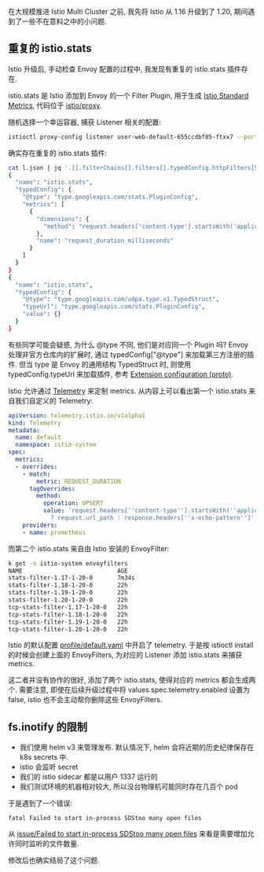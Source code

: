 在大规模推进 Istio Multi Cluster 之前, 我先将 Istio 从 1.16 升级到了 1.20,
期间遇到了一些不在意料之中的小问题.

## 重复的 istio.stats
Istio 升级后, 手动检查 Envoy 配置的过程中, 我发现有重复的 istio.stats 插件存在.

istio.stats 是 Istio 添加到 Envoy 的一个 Filter Plugin,
用于生成 [Istio Standard Metrics](https://istio.io/latest/docs/reference/config/metrics/),
代码位于 [istio/proxy](https://github.com/istio/proxy/tree/master/source/extensions/filters/http/istio_stats).

随机选择一个幸运容器, 捕获 Listener 相关的配置:
```bash
istioctl proxy-config listener user-web-default-655ccdbf85-ftxx7 --port 8080 -o json > l.json
```
确实存在重复的 istio.stats 插件:
```bash
cat l.json | jq '.[].filterChains[].filters[].typedConfig.httpFilters[5:7][]'
{
  "name": "istio.stats",
  "typedConfig": {
    "@type": "type.googleapis.com/stats.PluginConfig",
    "metrics": [
      {
        "dimensions": {
          "method": "request.headers['content-type'].startsWith('application/grpc') ? request.url_path : response.headers['x-echo-pattern']"
        },
        "name": "request_duration_milliseconds"
      }
    ]
  }
}
{
  "name": "istio.stats",
  "typedConfig": {
    "@type": "type.googleapis.com/udpa.type.v1.TypedStruct",
    "typeUrl": "type.googleapis.com/stats.PluginConfig",
    "value": {}
  }
}
```

有些同学可能会疑惑, 为什么 @type 不同, 他们是对应同一个 Plugin 吗?
Envoy 处理非官方仓库内的扩展时, 通过 typedConfig["@type"] 来加载第三方注册的插件.
但当 type 是 Envoy 的通用结构 TypedStruct 时, 则使用 typedConfig.typeUrl 来加载插件,
参考 [Extension configuration (proto)](https://www.envoyproxy.io/docs/envoy/latest/api-v3/config/core/v3/extension.proto).

Istio 允许通过 [Telemetry](https://istio.io/latest/docs/reference/config/telemetry/) 来定制 metrics.
从内容上可以看出第一个 istio.stats 来自我们自定义的 Telemetry:
```yaml
apiVersion: telemetry.istio.io/v1alpha1
kind: Telemetry
metadata:
  name: default
  namespace: istio-system
spec:
  metrics:
  - overrides:
    - match:
        metric: REQUEST_DURATION
      tagOverrides:
        method:
          operation: UPSERT
          value: 'request.headers[''content-type''].startsWith(''application/grpc'')
            ? request.url_path : response.headers[''x-echo-pattern'']'
    providers:
    - name: prometheus
```

而第二个 istio.stats 来自由 Istio 安装的 EnvoyFilter:
```bash
k get -n istio-system envoyfilters
NAME                           AGE
stats-filter-1.17-1-20-0       7m34s
stats-filter-1.18-1-20-0       22h
stats-filter-1.19-1-20-0       22h
stats-filter-1.20-1-20-0       22h
tcp-stats-filter-1.17-1-20-0   22h
tcp-stats-filter-1.18-1-20-0   22h
tcp-stats-filter-1.19-1-20-0   22h
tcp-stats-filter-1.20-1-20-0   22h
```
Istio 的默认配置 [profile/default.yaml](https://github.com/istio/istio/blob/release-1.20/manifests/profiles/default.yaml#L134)
中开启了 telemetry. 于是按 istioctl install 的时候会创建上面的 EnvoyFilters, 为对应的 Listener 添加 istio.stats 来捕获 metrics.

这二者并没有协作的很好, 添加了两个 istio.stats, 使得对应的 metrics 都会生成两个.
需要注意, 即使在后续升级过程中将 values.spec.telemetry.enabled 设置为 false, istio 也不会主动帮你删除这些 EnvoyFilters.

## fs.inotify 的限制
- 我们使用 helm v3 来管理发布. 默认情况下, helm 会将近期的历史纪律保存在 k8s secrets 中.
- istio 会监听 secret
- 我们的 istio sidecar 都是以用户 1337 运行的
- 我们测试环境的机器相对较大, 所以没台物理机可能同时存在几百个 pod

于是遇到了一个错误:
```
fatal Failed to start in-process SDStoo many open files
```
从 [issue/Failed to start in-process SDStoo many open files](https://github.com/istio/istio/issues/35829) 来看是需要增加允许同时监听的文件数量.

修改后也确实结局了这个问题.
